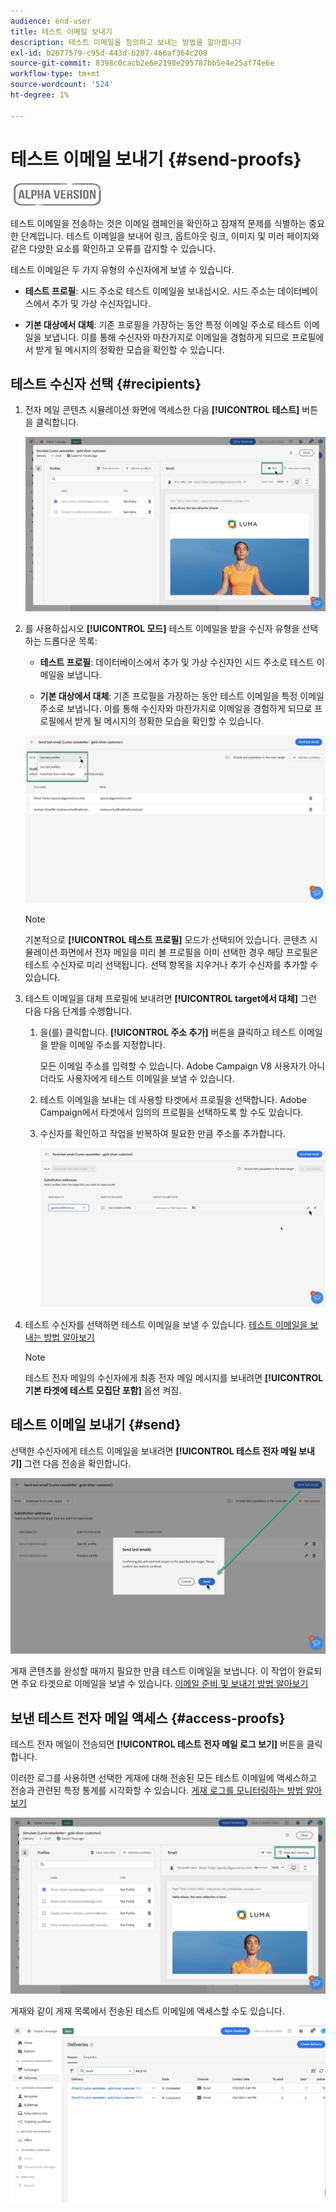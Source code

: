 ```yaml
---
audience: end-user
title: 테스트 이메일 보내기
description: 테스트 이메일을 정의하고 보내는 방법을 알아봅니다
exl-id: b2677579-c95d-443d-b207-466af364c208
source-git-commit: 8398c0cacb2e6e2198e295787bb5e4e25af74e6e
workflow-type: tm+mt
source-wordcount: '524'
ht-degree: 1%

---
```


# 테스트 이메일 보내기 {#send-proofs}

![](../assets/do-not-localize/badge.png)

테스트 이메일을 전송하는 것은 이메일 캠페인을 확인하고 잠재적 문제를 식별하는 중요한 단계입니다. 테스트 이메일을 보내어 링크, 옵트아웃 링크, 이미지 및 미러 페이지와 같은 다양한 요소를 확인하고 오류를 감지할 수 있습니다.

테스트 이메일은 두 가지 유형의 수신자에게 보낼 수 있습니다.

* **테스트 프로필**: 시드 주소로 테스트 이메일을 보내십시오. 시드 주소는 데이터베이스에서 추가 및 가상 수신자입니다.

* **기본 대상에서 대체**: 기존 프로필을 가장하는 동안 특정 이메일 주소로 테스트 이메일을 보냅니다. 이를 통해 수신자와 마찬가지로 이메일을 경험하게 되므로 프로필에서 받게 될 메시지의 정확한 모습을 확인할 수 있습니다.

## 테스트 수신자 선택 {#recipients}

1. 전자 메일 콘텐츠 시뮬레이션 화면에 액세스한 다음 **[!UICONTROL 테스트]** 버튼을 클릭합니다.

   ![](assets/test-button.png)

1. 를 사용하십시오 **[!UICONTROL 모드]** 테스트 이메일을 받을 수신자 유형을 선택하는 드롭다운 목록:

   * **테스트 프로필**: 데이터베이스에서 추가 및 가상 수신자인 시드 주소로 테스트 이메일을 보냅니다.

   * **기본 대상에서 대체**: 기존 프로필을 가장하는 동안 테스트 이메일을 특정 이메일 주소로 보냅니다. 이를 통해 수신자와 마찬가지로 이메일을 경험하게 되므로 프로필에서 받게 될 메시지의 정확한 모습을 확인할 수 있습니다.

   ![](assets/test-mode.png)

   >[!NOTE]
   >
   >기본적으로 **[!UICONTROL 테스트 프로필]** 모드가 선택되어 있습니다. 콘텐츠 시뮬레이션 화면에서 전자 메일을 미리 볼 프로필을 이미 선택한 경우 해당 프로필은 테스트 수신자로 미리 선택됩니다. 선택 항목을 지우거나 추가 수신자를 추가할 수 있습니다.

1. 테스트 이메일을 대체 프로필에 보내려면 **[!UICONTROL target에서 대체]** 그런 다음 다음 단계를 수행합니다.

   1. 을(를) 클릭합니다. **[!UICONTROL 주소 추가]** 버튼을 클릭하고 테스트 이메일을 받을 이메일 주소를 지정합니다.

      모든 이메일 주소를 입력할 수 있습니다. Adobe Campaign V8 사용자가 아니더라도 사용자에게 테스트 이메일을 보낼 수 있습니다.

   1. 테스트 이메일을 보내는 데 사용할 타겟에서 프로필을 선택합니다. Adobe Campaign에서 타겟에서 임의의 프로필을 선택하도록 할 수도 있습니다.

   1. 수신자를 확인하고 작업을 반복하여 필요한 만큼 주소를 추가합니다.

      ![](assets/substitution.png)

1. 테스트 수신자를 선택하면 테스트 이메일을 보낼 수 있습니다. [테스트 이메일을 보내는 방법 알아보기](#send)

   >[!NOTE]
   >
   >테스트 전자 메일의 수신자에게 최종 전자 메일 메시지를 보내려면 **[!UICONTROL 기본 타겟에 테스트 모집단 포함]** 옵션 켜짐.

## 테스트 이메일 보내기 {#send}

선택한 수신자에게 테스트 이메일을 보내려면 **[!UICONTROL 테스트 전자 메일 보내기]** 그런 다음 전송을 확인합니다.

![](assets/send-proof.png)

게재 콘텐츠를 완성할 때까지 필요한 만큼 테스트 이메일을 보냅니다. 이 작업이 완료되면 주요 타겟으로 이메일을 보낼 수 있습니다. [이메일 준비 및 보내기 방법 알아보기](../monitor/prepare-send.md)

## 보낸 테스트 전자 메일 액세스 {#access-proofs}

테스트 전자 메일이 전송되면 **[!UICONTROL 테스트 전자 메일 로그 보기]** 버튼을 클릭합니다.

이러한 로그를 사용하면 선택한 게재에 대해 전송된 모든 테스트 이메일에 액세스하고 전송과 관련된 특정 통계를 시각화할 수 있습니다. [게재 로그를 모니터링하는 방법 알아보기](../monitor/delivery-logs.md)

![](assets/proof-log.png)

게재와 같이 게재 목록에서 전송된 테스트 이메일에 액세스할 수도 있습니다.

![](assets/delivery-list.png)
